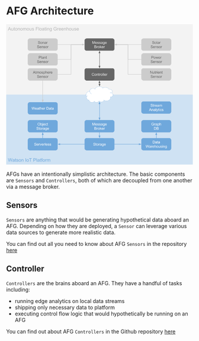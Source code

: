 # AFG Architecture

![AFG Architecture](./architecture.png)

AFGs have an intentionally simplistic architecture. The basic components are
`Sensors` and `Controllers`, both of which are decoupled from one another via
a message broker.

## Sensors

`Sensors` are anything that would be generating hypothetical data aboard an AFG.
Depending on how they are deployed, a `Sensor` can leverage various data sources
to generate more realistic data.

You can find out all you need to know about AFG `Sensors` in the repository
[here](https://github.com/acbodine/afg-sensor)

## Controller

`Controllers` are the brains aboard an AFG. They have a handful of tasks
including:

- running edge analytics on local data streams
- shipping only necessary data to platform
- executing control flow logic that would hypothetically be running on an AFG

You can find out about AFG `Controllers` in the Github repository
[here](https://github.com/acbodine/afg-controller)
